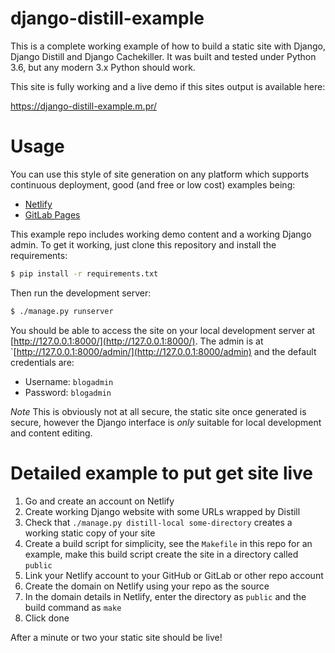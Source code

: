 # django-distill-example

This is a complete working example of how to build a static site with Django,
Django Distill and Django Cachekiller. It was built and tested under Python
3.6, but any modern 3.x Python should work.

This site is fully working and a live demo if this sites output is available
here:

https://django-distill-example.m.pr/


# Usage

You can use this style of site generation on any platform which supports
continuous deployment, good (and free or low cost) examples being:

  * [Netlify](https://netlify.com/)
  * [GitLab Pages](https://docs.gitlab.com/ee/user/project/pages/)

This example repo includes working demo content and a working Django admin. To
get it working, just clone this repository and install the requirements:

```bash
$ pip install -r requirements.txt
```

Then run the development server:

```bash
$ ./manage.py runserver
```

You should be able to access the site on your local development server at [http://127.0.0.1:8000/](http://127.0.0.1:8000/). The admin is at
`[http://127.0.0.1:8000/admin/](http://127.0.0.1:8000/admin) and the default
credentials are:

* Username: `blogadmin`
* Password: `blogadmin`

*Note* This is obviously not at all secure, the static site once generated is
secure, however the Django interface is *only* suitable for local development
and content editing.


# Detailed example to put get site live

1. Go and create an account on Netlify
2. Create working Django website with some URLs wrapped by Distill
3. Check that `./manage.py distill-local some-directory` creates a working
   static copy of your site
4. Create a build script for simplicity, see the `Makefile` in this repo for an
   example, make this build script create the site in a directory called
   `public`
5. Link your Netlify account to your GitHub or GitLab or other repo account
6. Create the domain on Netlify using your repo as the source
7. In the domain details in Netlify, enter the directory as `public` and the
   build command as `make`
8. Click done

After a minute or two your static site should be live!
